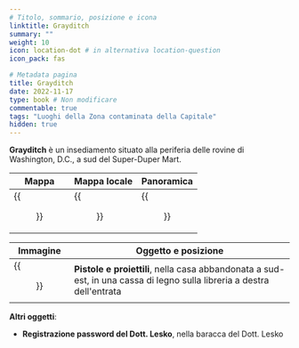 ```yaml
---
# Titolo, sommario, posizione e icona
linktitle: Grayditch
summary: ""
weight: 10
icon: location-dot # in alternativa location-question
icon_pack: fas

# Metadata pagina
title: Grayditch
date: 2022-11-17
type: book # Non modificare
commentable: true
tags: "Luoghi della Zona contaminata della Capitale"
hidden: true
---
```


<div class="fo3">

**Grayditch** è un insediamento situato alla periferia delle rovine di Washington, D.C., a sud del Super-Duper Mart. 

| Mappa                                 | Mappa locale                              | Panoramica                        |
| ------------------------------------- | ----------------------------------------- | --------------------------------- |
| {{<figure src="fo3/Grayditch_loc.webp">}} | {{<figure src="fo3/Grayditch_loc_map.webp">}} | {{<figure src="fo3/Grayditch.webp">}} |

| Immagine                                          | Oggetto e posizione                                                                                                    |
| ------------------------------------------------- | ---------------------------------------------------------------------------------------------------------------------- |
| {{<figure src="fo3/Guns_and_Bullets_Grayditch.png">}} | **Pistole e proiettili**, nella casa abbandonata a sud-est, in una cassa di legno sulla libreria a destra dell'entrata |

**Altri oggetti**:
- **Registrazione password del Dott. Lesko**, nella baracca del Dott. Lesko

</div>


